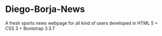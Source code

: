 # Diego-Borja-News
A fresh sports news webpage for all kind of users developed in HTML 5 + CSS 3 + Bootstrap 3.3.7

